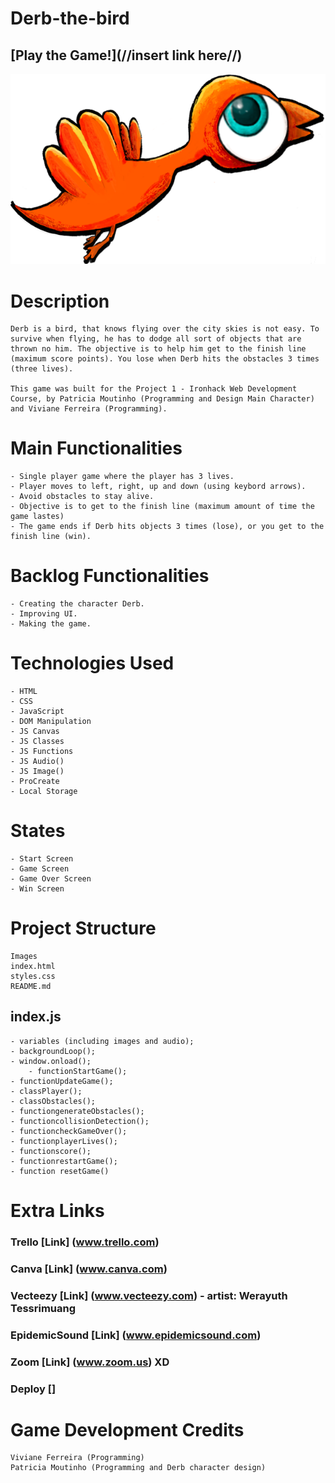 # Derb-the-bird

## [Play the Game!](//insert link here//)

![Game Logo](./Images/Derb-1.png)

# Description

    Derb is a bird, that knows flying over the city skies is not easy. To survive when flying, he has to dodge all sort of objects that are thrown no him. The objective is to help him get to the finish line (maximum score points). You lose when Derb hits the obstacles 3 times (three lives).

    This game was built for the Project 1 - Ironhack Web Development Course, by Patricia Moutinho (Programming and Design Main Character) and Viviane Ferreira (Programming).


# Main Functionalities

    - Single player game where the player has 3 lives.
    - Player moves to left, right, up and down (using keybord arrows).
    - Avoid obstacles to stay alive.
    - Objective is to get to the finish line (maximum amount of time the game lastes)
    - The game ends if Derb hits objects 3 times (lose), or you get to the finish line (win).


# Backlog Functionalities

    - Creating the character Derb.
    - Improving UI.
    - Making the game.

# Technologies Used

    - HTML
    - CSS
    - JavaScript
    - DOM Manipulation
    - JS Canvas
    - JS Classes
    - JS Functions
    - JS Audio()
    - JS Image()
    - ProCreate
    - Local Storage

# States

    - Start Screen
    - Game Screen
    - Game Over Screen
    - Win Screen


# Project Structure

    Images
    index.html
    styles.css
    README.md

## index.js

    - variables (including images and audio);
    - backgroundLoop();
    - window.onload();
        - functionStartGame();
    - functionUpdateGame();
    - classPlayer();
    - classObstacles();
    - functiongenerateObstacles();
    - functioncollisionDetection();
    - functioncheckGameOver();
    - functionplayerLives();
    - functionscore();
    - functionrestartGame();
    - function resetGame()


# Extra Links

### Trello [Link] (www.trello.com)
### Canva [Link] (www.canva.com)
### Vecteezy [Link] (www.vecteezy.com) - artist: Werayuth Tessrimuang
### EpidemicSound [Link] (www.epidemicsound.com)
### Zoom [Link] (www.zoom.us) XD
### Deploy []
    
# Game Development Credits

    Viviane Ferreira (Programming)
    Patricia Moutinho (Programming and Derb character design)